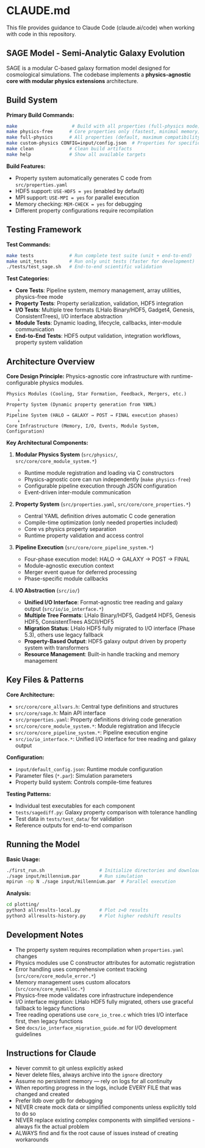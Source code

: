 # CLAUDE.md

This file provides guidance to Claude Code (claude.ai/code) when working with code in this repository.

## SAGE Model - Semi-Analytic Galaxy Evolution

SAGE is a modular C-based galaxy formation model designed for cosmological simulations. The codebase implements a **physics-agnostic core with modular physics extensions** architecture.

## Build System

**Primary Build Commands:**
```bash
make                    # Build with all properties (full-physics mode)
make physics-free      # Core properties only (fastest, minimal memory)  
make full-physics      # All properties (default, maximum compatibility)
make custom-physics CONFIG=input/config.json  # Properties for specific modules
make clean             # Clean build artifacts
make help              # Show all available targets
```

**Build Features:**
- Property system automatically generates C code from `src/properties.yaml`
- HDF5 support: `USE-HDF5 = yes` (enabled by default)
- MPI support: `USE-MPI = yes` for parallel execution
- Memory checking: `MEM-CHECK = yes` for debugging
- Different property configurations require recompilation

## Testing Framework

**Test Commands:**
```bash
make tests             # Run complete test suite (unit + end-to-end)
make unit_tests        # Run only unit tests (faster for development)
./tests/test_sage.sh   # End-to-end scientific validation
```

**Test Categories:**
- **Core Tests**: Pipeline system, memory management, array utilities, physics-free mode
- **Property Tests**: Property serialization, validation, HDF5 integration  
- **I/O Tests**: Multiple tree formats (LHalo Binary/HDF5, Gadget4, Genesis, ConsistentTrees), I/O interface abstraction
- **Module Tests**: Dynamic loading, lifecycle, callbacks, inter-module communication
- **End-to-End Tests**: HDF5 output validation, integration workflows, property system validation

## Architecture Overview

**Core Design Principle:** Physics-agnostic core infrastructure with runtime-configurable physics modules.

```
Physics Modules (Cooling, Star Formation, Feedback, Mergers, etc.)
    ↓
Property System (Dynamic property generation from YAML)
    ↓  
Pipeline System (HALO → GALAXY → POST → FINAL execution phases)
    ↓
Core Infrastructure (Memory, I/O, Events, Module System, Configuration)
```

**Key Architectural Components:**

1. **Modular Physics System** (`src/physics/`, `src/core/core_module_system.*`)
   - Runtime module registration and loading via C constructors
   - Physics-agnostic core can run independently (`make physics-free`)
   - Configurable pipeline execution through JSON configuration
   - Event-driven inter-module communication

2. **Property System** (`src/properties.yaml`, `src/core/core_properties.*`)
   - Central YAML definition drives automatic C code generation
   - Compile-time optimization (only needed properties included)
   - Core vs physics property separation
   - Runtime property validation and access control

3. **Pipeline Execution** (`src/core/core_pipeline_system.*`)
   - Four-phase execution model: HALO → GALAXY → POST → FINAL
   - Module-agnostic execution context
   - Merger event queue for deferred processing
   - Phase-specific module callbacks

4. **I/O Abstraction** (`src/io/`)
   - **Unified I/O Interface**: Format-agnostic tree reading and galaxy output (`src/io/io_interface.*`)
   - **Multiple Tree Formats**: LHalo Binary/HDF5, Gadget4 HDF5, Genesis HDF5, ConsistentTrees ASCII/HDF5
   - **Migration Status**: LHalo HDF5 fully migrated to I/O interface (Phase 5.3), others use legacy fallback
   - **Property-Based Output**: HDF5 galaxy output driven by property system with transformers
   - **Resource Management**: Built-in handle tracking and memory management

## Key Files & Patterns

**Core Architecture:**
- `src/core/core_allvars.h`: Central type definitions and structures
- `src/core/sage.h`: Main API interface  
- `src/properties.yaml`: Property definitions driving code generation
- `src/core/core_module_system.*`: Module registration and lifecycle
- `src/core/core_pipeline_system.*`: Pipeline execution engine
- `src/io/io_interface.*`: Unified I/O interface for tree reading and galaxy output

**Configuration:**
- `input/default_config.json`: Runtime module configuration
- Parameter files (`*.par`): Simulation parameters
- Property build system: Controls compile-time features

**Testing Patterns:**
- Individual test executables for each component
- `tests/sagediff.py`: Galaxy property comparison with tolerance handling
- Test data in `tests/test_data/` for validation
- Reference outputs for end-to-end comparison

## Running the Model

**Basic Usage:**
```bash
./first_run.sh                    # Initialize directories and download test data
./sage input/millennium.par       # Run simulation
mpirun -np N ./sage input/millennium.par  # Parallel execution
```

**Analysis:**
```bash
cd plotting/
python3 allresults-local.py       # Plot z=0 results
python3 allresults-history.py     # Plot higher redshift results
```

## Development Notes

- The property system requires recompilation when `properties.yaml` changes
- Physics modules use C constructor attributes for automatic registration
- Error handling uses comprehensive context tracking (`src/core/core_module_error.*`)
- Memory management uses custom allocators (`src/core/core_mymalloc.*`)
- Physics-free mode validates core infrastructure independence
- I/O interface migration: LHalo HDF5 fully migrated, others use graceful fallback to legacy functions
- Tree reading operations use `core_io_tree.c` which tries I/O interface first, then legacy functions
- See `docs/io_interface_migration_guide.md` for I/O development guidelines
## Instructions for Claude

- Never commit to git unless explicitly asked
- Never delete files, always archive into the `ignore` directory
- Assume no persistent memory — rely on logs for all continuity
- When reporting progress in the logs, include EVERY FILE that was changed and created
- Prefer lldb over gdb for debugging
- NEVER create mock data or simplified components unless explicitly told to do so
- NEVER replace existing complex components with simplified versions - always fix the actual problem
- ALWAYS find and fix the root cause of issues instead of creating workarounds
